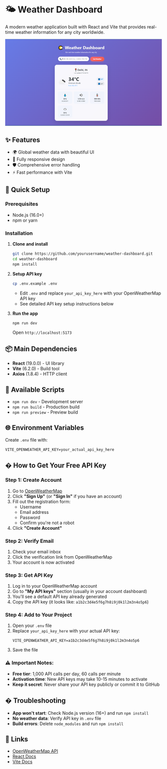 # 🌤️ Weather Dashboard

A modern weather application built with React and Vite that provides real-time weather information for any city worldwide.

![alt text](Capture.PNG)


## ✨ Features

- 🌍 Global weather data with beautiful UI
- 📱 Fully responsive design
- 🛡️ Comprehensive error handling
- ⚡ Fast performance with Vite

## 🚀 Quick Setup

### Prerequisites
- Node.js (16.0+)
- npm or yarn

### Installation

1. **Clone and install**
   ```bash
   git clone https://github.com/yourusername/weather-dashboard.git
   cd weather-dashboard
   npm install
   ```

2. **Setup API key**
   ```bash
   cp .env.example .env
   ```
   - Edit `.env` and replace `your_api_key_here` with your OpenWeatherMap API key
   - See detailed API key setup instructions below

3. **Run the app**
   ```bash
   npm run dev
   ```
   Open `http://localhost:5173`

## 📦 Main Dependencies

- **React** (19.0.0) - UI library
- **Vite** (6.2.0) - Build tool
- **Axios** (1.8.4) - HTTP client

## 🔧 Available Scripts

- `npm run dev` - Development server
- `npm run build` - Production build
- `npm run preview` - Preview build

## 🌐 Environment Variables

Create `.env` file with:
```env
VITE_OPENWEATHER_API_KEY=your_actual_api_key_here
```

## � How to Get Your Free API Key

### Step 1: Create Account
1. Go to [OpenWeatherMap](https://openweathermap.org/api)
2. Click **"Sign Up"** (or **"Sign In"** if you have an account)
3. Fill out the registration form:
   - Username
   - Email address
   - Password
   - Confirm you're not a robot
4. Click **"Create Account"**

### Step 2: Verify Email
1. Check your email inbox
2. Click the verification link from OpenWeatherMap
3. Your account is now activated

### Step 3: Get API Key
1. Log in to your OpenWeatherMap account
2. Go to **"My API keys"** section (usually in your account dashboard)
3. You'll see a default API key already generated
4. Copy the API key (it looks like: `a1b2c3d4e5f6g7h8i9j0k1l2m3n4o5p6`)

### Step 4: Add to Your Project
1. Open your `.env` file
2. Replace `your_api_key_here` with your actual API key:
   ```env
   VITE_OPENWEATHER_API_KEY=a1b2c3d4e5f6g7h8i9j0k1l2m3n4o5p6
   ```
3. Save the file

### ⚠️ Important Notes:
- **Free tier**: 1,000 API calls per day, 60 calls per minute
- **Activation time**: New API keys may take 10-15 minutes to activate
- **Keep it secret**: Never share your API key publicly or commit it to GitHub

## � Troubleshooting

- **App won't start**: Check Node.js version (16+) and run `npm install`
- **No weather data**: Verify API key in `.env` file
- **Build errors**: Delete `node_modules` and run `npm install`

## 🔗 Links

- [OpenWeatherMap API](https://openweathermap.org/api)
- [React Docs](https://react.dev/)
- [Vite Docs](https://vitejs.dev/)


